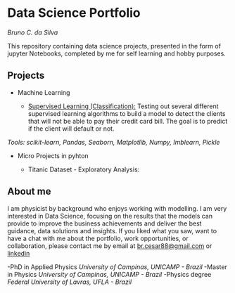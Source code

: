 # Data Science Portfolio 
*Bruno C. da Silva*

This repository containing data science projects, presented in the form of jupyter Notebooks, completed by me for self learning and hobby purposes.

## Projects

- Machine Learning

    - [Supervised Learning (Classification):](https://github.com/brcesar/Portfolio/tree/master/Supervised%20Learning%20:%20Classification%20-%20Credit%20Card%20Risk%20Evaluation) Testing out several different supervised learning algorithms to build a model to detect the clients that will not be able to pay their credit card bill. The goal is to predict if the client will default or not.

*Tools: scikit-learn, Pandas, Seaborn, Matplotlib, Numpy, Imblearn, Pickle*


- Micro Projects in pyhton

  - Titanic Dataset - Exploratory Analysis:
  
 ## About me
 
I am physicist by background who enjoys working with modelling. I am very interested in Data Science, focusing on the results that the models can provide to improve the business achievements and deliver the best guidance, data solutions and insights. If you liked what you saw, want to have a chat with me about the portfolio, work opportunities, or collaboration, please contact me by email at br.cesar88@gmail.com or [linkedin](https://www.linkedin.com/in/bruno-c-da-silva-6ba107136/)

-PhD in Applied Physics
*University of Campinas, UNICAMP - Brazil*
-Master in Physics
*University of Campinas, UNICAMP - Brazil*
-Physics degree
*Federal University of Lavras, UFLA - Brazil*




